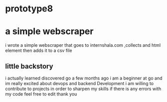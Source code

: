 # prototype8

# a simple webscraper
i wrote a simple webscraper that goes to internshala.com ,collects and html element then adds it to a csv file 

## little backstory 
i actually learned discovered go a few months ago i am a beginner at go and im really excited about devops and backend Development i am willing to contribute to projects in order to sharpen my skills if there is any errors with my code feel free to edit thank you 